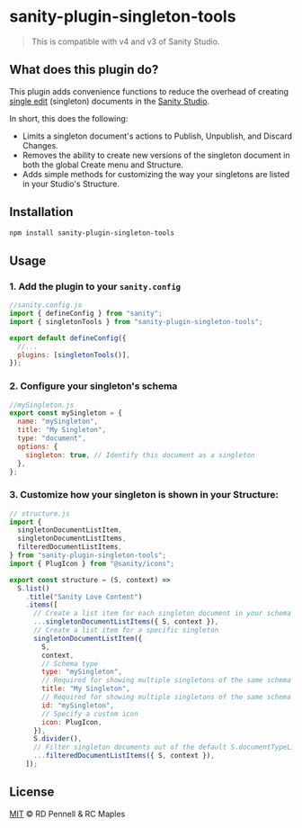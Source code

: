 # sanity-plugin-singleton-tools

> This is compatible with v4 and v3 of Sanity Studio.

## What does this plugin do?

This plugin adds convenience functions to reduce the overhead of creating [single edit](https://www.sanity.io/docs/create-a-link-to-a-single-edit-page-in-your-main-document-type-list) (singleton) documents in the [Sanity Studio](https://www.sanity.io).

In short, this does the following:

- Limits a singleton document's actions to Publish, Unpublish, and Discard Changes.
- Removes the ability to create new versions of the singleton document in both the global Create menu and Structure.
- Adds simple methods for customizing the way your singletons are listed in your Studio's Structure.

## Installation

```sh
npm install sanity-plugin-singleton-tools
```

## Usage

### 1. Add the plugin to your `sanity.config`

```js
//sanity.config.js
import { defineConfig } from "sanity";
import { singletonTools } from "sanity-plugin-singleton-tools";

export default defineConfig({
  //...
  plugins: [singletonTools()],
});
```

### 2. Configure your singleton's schema

```js
//mySingleton.js
export const mySingleton = {
  name: "mySingleton",
  title: "My Singleton",
  type: "document",
  options: {
    singleton: true, // Identify this document as a singleton
  },
};
```

### 3. Customize how your singleton is shown in your Structure:

```js
// structure.js
import {
  singletonDocumentListItem,
  singletonDocumentListItems,
  filteredDocumentListItems,
} from "sanity-plugin-singleton-tools";
import { PlugIcon } from "@sanity/icons";

export const structure = (S, context) =>
  S.list()
    .title("Sanity Love Content")
    .items([
      // Create a list item for each singleton document in your schema that links directly to a document view
      ...singletonDocumentListItems({ S, context }),
      // Create a list item for a specific singleton
      singletonDocumentListItem({
        S,
        context,
        // Schema type
        type: "mySingleton",
        // Required for showing multiple singletons of the same schema type
        title: "My Singleton",
        // Required for showing multiple singletons of the same schema type
        id: "mySingleton",
        // Specify a custom icon
        icon: PlugIcon,
      }),
      S.divider(),
      // Filter singleton documents out of the default S.documentTypeListItems() to prevent them from being rendered as lists or as duplicates
      ...filteredDocumentListItems({ S, context }),
    ]);
```

## License

[MIT](LICENSE) © RD Pennell & RC Maples
